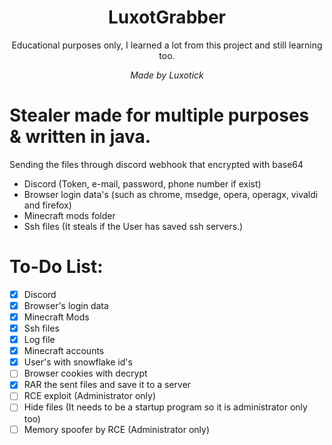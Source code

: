 <h1 align="center"> LuxotGrabber </h1>

<p align="center"> Educational purposes only, I learned a lot from this project and still learning too. </p>

<p align="center"> <i> Made by Luxotick </i> </p>

# Stealer made for multiple purposes & written in java.
Sending the files through discord webhook that encrypted with base64

- Discord (Token, e-mail, password, phone number if exist)
- Browser login data's (such as chrome, msedge, opera, operagx, vivaldi and firefox)
- Minecraft mods folder
- Ssh files (It steals if the User has saved ssh servers.)

# To-Do List:
- [x] Discord
- [x] Browser's login data
- [x] Minecraft Mods
- [x] Ssh files
- [x] Log file
- [x] Minecraft accounts
- [x] User's with snowflake id's
- [ ] Browser cookies with decrypt
- [x] RAR the sent files and save it to a server
- [ ] RCE exploit (Administrator only)
- [ ] Hide files (It needs to be a startup program so it is administrator only too)
- [ ] Memory spoofer by RCE (Administrator only)
